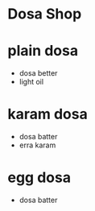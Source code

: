 # Dosa Shop

# plain dosa
* dosa better
* light oil

# karam dosa
* dosa batter
* erra karam
# egg dosa 
* dosa batter
